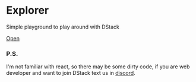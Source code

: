 # Explorer

Simple playground to play around with DStack

[Open](https://dstack-explorer.netlify.app/)

### P.S.

I'm not familiar with react, so there may be some dirty code, if you are web developer and want to join DStack text us in [discord](https://discord.gg/vWS9yzjA57).
